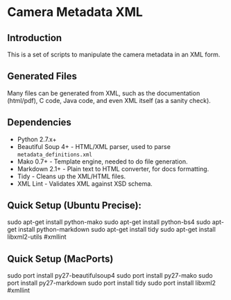 # Camera Metadata XML
## Introduction
This is a set of scripts to manipulate the camera metadata in an XML form.

## Generated Files
Many files can be generated from XML, such as the documentation (html/pdf),
C code, Java code, and even XML itself (as a sanity check).

## Dependencies
* Python 2.7.x+
* Beautiful Soup 4+ - HTML/XML parser, used to parse `metadata_definitions.xml`
* Mako 0.7+         - Template engine, needed to do file generation.
* Markdown 2.1+     - Plain text to HTML converter, for docs formatting.
* Tidy              - Cleans up the XML/HTML files.
* XML Lint          - Validates XML against XSD schema.

## Quick Setup (Ubuntu Precise):
sudo apt-get install python-mako
sudo apt-get install python-bs4
sudo apt-get install python-markdown
sudo apt-get install tidy
sudo apt-get install libxml2-utils #xmllint

## Quick Setup (MacPorts)
sudo port install py27-beautifulsoup4
sudo port install py27-mako
sudo port install py27-markdown
sudo port install tidy
sudo port install libxml2 #xmllint
